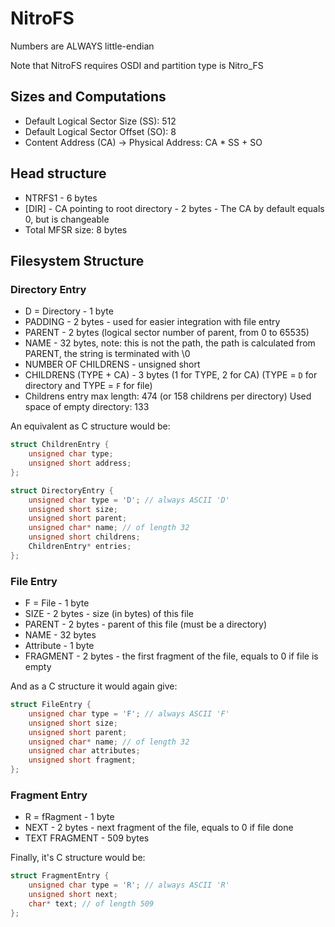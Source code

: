 # NitroFS
Numbers are ALWAYS little-endian

Note that NitroFS requires OSDI and partition type is Nitro_FS

## Sizes and Computations
- Default Logical Sector Size (SS): 512
- Default Logical Sector Offset (SO): 8
- Content Address (CA) -> Physical Address: CA * SS + SO

## Head structure
- NTRFS1 - 6 bytes
- [DIR] - CA pointing to root directory - 2 bytes - The CA by default equals 0, but is changeable
- Total MFSR size: 8 bytes

## Filesystem Structure

### Directory Entry
- D = Directory - 1 byte
- PADDING - 2 bytes - used for easier integration with file entry
- PARENT - 2 bytes (logical sector number of parent, from 0 to 65535)
- NAME - 32 bytes, note: this is not the path, the path is calculated from PARENT, the string is terminated with \0
- NUMBER OF CHILDRENS - unsigned short
- CHILDRENS (TYPE + CA) - 3 bytes (1 for TYPE, 2 for CA) (TYPE = `D` for directory and TYPE = `F` for file)
- Childrens entry max length: 474 (or 158 childrens per directory)
Used space of empty directory: 133

An equivalent as C structure would be:
```c
struct ChildrenEntry {
	unsigned char type;
	unsigned short address;
};

struct DirectoryEntry {
	unsigned char type = 'D'; // always ASCII 'D'
	unsigned short size;
	unsigned short parent;
	unsigned char* name; // of length 32
	unsigned short childrens;
	ChildrenEntry* entries;
};
```

### File Entry
- F = File - 1 byte
- SIZE - 2 bytes - size (in bytes) of this file
- PARENT - 2 bytes - parent of this file (must be a directory)
- NAME - 32 bytes
- Attribute - 1 byte
- FRAGMENT - 2 bytes - the first fragment of the file, equals to 0 if file is empty

And as a C structure it would again give:
```c
struct FileEntry {
	unsigned char type = 'F'; // always ASCII 'F'
	unsigned short size;
	unsigned short parent;
	unsigned char* name; // of length 32
	unsigned char attributes;
	unsigned short fragment;
};
```

### Fragment Entry
- R = fRagment - 1 byte
- NEXT - 2 bytes - next fragment of the file, equals to 0 if file done
- TEXT FRAGMENT - 509 bytes

Finally, it's C structure would be:
```c
struct FragmentEntry {
	unsigned char type = 'R'; // always ASCII 'R'
	unsigned short next;
	char* text; // of length 509
};
```